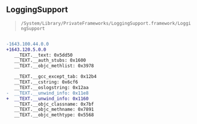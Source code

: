 ## LoggingSupport

> `/System/Library/PrivateFrameworks/LoggingSupport.framework/LoggingSupport`

```diff

-1643.100.44.0.0
+1643.120.5.0.0
   __TEXT.__text: 0x5dd50
   __TEXT.__auth_stubs: 0x1600
   __TEXT.__objc_methlist: 0x3978

   __TEXT.__gcc_except_tab: 0x12b4
   __TEXT.__cstring: 0x6cf6
   __TEXT.__oslogstring: 0x12aa
-  __TEXT.__unwind_info: 0x11e8
+  __TEXT.__unwind_info: 0x1160
   __TEXT.__objc_classname: 0x7bf
   __TEXT.__objc_methname: 0x7891
   __TEXT.__objc_methtype: 0x5568

```
